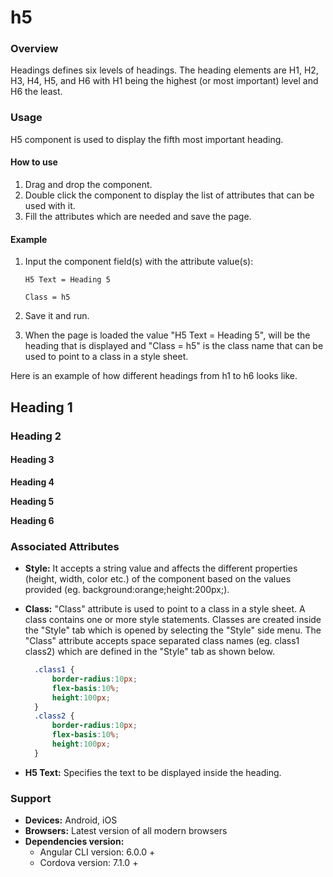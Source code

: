 # h5

### Overview

Headings defines six levels of headings. The heading elements are H1, H2, H3, H4, H5, and H6 with H1 being the highest \(or most important\) level and H6 the least.

### Usage

H5 component is used to display the fifth most important heading.

#### How to use

1. Drag and drop the component. 
2. Double click the component to display the list of attributes that can be used with it.
3. Fill the attributes which are needed and save the page.

#### Example

1. Input the component field\(s\) with the attribute value\(s\):  

    `H5 Text = Heading 5`  

    `Class = h5`

2. Save it and run.
3. When the page is loaded the value "H5 Text = Heading 5", will be the heading that is displayed and "Class = h5" is the class name that can be used to point to a class in a style sheet.

Here is an example of how different headings from h1 to h6 looks like.

## Heading 1

### Heading 2

#### Heading 3

**Heading 4**

**Heading 5**

**Heading 6**

### Associated Attributes

* **Style:** It accepts a string value and affects the different properties \(height, width, color etc.\) of the component based on the values provided \(eg. background:orange;height:200px;\).
* **Class:** "Class" attribute is used to point to a class in a style sheet. A class contains one or more style statements. Classes are created inside the "Style" tab which is opened by selecting the "Style" side menu. The "Class" attribute accepts space separated class names \(eg. class1 class2\) which are defined in the "Style" tab as shown below.

  ```css
    .class1 {
        border-radius:10px;
        flex-basis:10%;
        height:100px;
    }
    .class2 {
        border-radius:10px;
        flex-basis:10%;
        height:100px;
    }
  ```

* **H5 Text:** Specifies the text to be displayed inside the heading.

### Support

* **Devices:** Android, iOS
* **Browsers:**  Latest version of all modern browsers
* **Dependencies version:** 
  * Angular CLI version: 6.0.0 + 
  * Cordova version: 7.1.0 +

